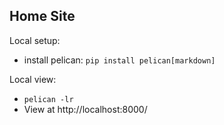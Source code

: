 ## Home Site

Local setup:

* install pelican: `pip install pelican[markdown]`

Local view:

* `pelican -lr`
* View at http://localhost:8000/
